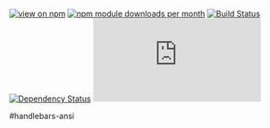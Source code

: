 [![view on npm](http://img.shields.io/npm/v/handlebars-ansi.svg)](https://www.npmjs.org/package/handlebars-ansi)
[![npm module downloads per month](http://img.shields.io/npm/dm/handlebars-ansi.svg)](https://www.npmjs.org/package/handlebars-ansi)
[![Build Status](https://travis-ci.org/75lb/handlebars-ansi.svg?branch=master)](https://travis-ci.org/75lb/handlebars-ansi)
[![Dependency Status](https://david-dm.org/75lb/handlebars-ansi.svg)](https://david-dm.org/75lb/handlebars-ansi)
![Analytics](https://ga-beacon.appspot.com/UA-27725889-6/handlebars-ansi/README.md?pixel)

#handlebars-ansi
